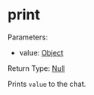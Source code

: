 # print

Parameters:

- value: [Object](../Classes/object.md)

Return Type: [Null](../Classes/null.md)

Prints `value` to the chat.
